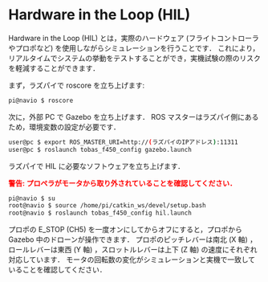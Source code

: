 # Hardware in the Loop (HIL)

Hardware in the Loop (HIL) とは，実際のハードウェア (フライトコントローラやプロポなど) を使用しながらシミュレーションを行うことです．
これにより，リアルタイムでシステムの挙動をテストすることができ，実機試験の際のリスクを軽減することができます．

まず，ラズパイで roscore を立ち上げます:

```bash
pi@navio $ roscore
```

次に，外部 PC で Gazebo を立ち上げます．
ROS マスターはラズパイ側にあるため，環境変数の設定が必要です．

```bash
user@pc $ export ROS_MASTER_URI=http://(ラズパイのIPアドレス):11311
user@pc $ roslaunch tobas_f450_config gazebo.launch
```

ラズパイで HIL に必要なソフトウェアを立ち上げます．

<span style="color: red;"><strong>警告: プロペラがモータから取り外されていることを確認してください．</strong></span>

```bash
pi@navio $ su
root@navio $ source /home/pi/catkin_ws/devel/setup.bash
root@navio $ roslaunch tobas_f450_config hil.launch
```

プロポの E_STOP (CH5) を一度オンにしてからオフにすると，プロポから Gazebo 中のドローンが操作できます．
プロポのピッチレバーは南北 (X 軸) ，ロールレバーは東西 (Y 軸) ，スロットルレバーは上下 (Z 軸) の速度にそれぞれ対応しています．
モータの回転数の変化がシミュレーションと実機で一致していることを確認してください．
